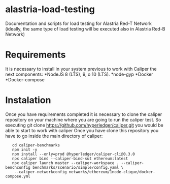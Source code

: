 # alastria-load-testing
Documentation and scripts for load testing for Alastria Red-T Network
(ideally, the same type of load testing will be executed also in Alastria Red-B Network)

# Requirements
It is necessary to install in your system previous to work with Caliper the next components:
 *NodeJS 8 (LTS), 9, o 10 (LTS).
 *node-gyp
 *Docker
 *Docker-compose
 
 # Instalation
Once you have requirements completed it is necessary to clone the caliper repository on your machine where you are going to run the caliper test.
So executing git clone https://github.com/hyperledger/caliper.git you would be able to start to work with caliper
Once you have clone this repository you have to go inside the main directory of caliper:

```
   cd caliper-benchmarks
   npm init -y
   npm install --only=prod @hyperledger/caliper-cli@0.3.0
   npx caliper bind --caliper-bind-sut ethereum:latest
   npx caliper launch master --caliper-workspace . --caliper-benchconfig benchmarks/scenario/simple/config.yaml \
    --caliper-networkconfig networks/ethereum/1node-clique/docker-compose.yml
```
